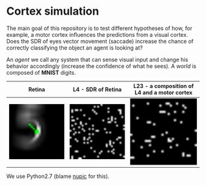 # Cortex simulation

The main goal of this repository is to test different hypotheses of how, for example, a motor cortex influences the predictions from a visual cortex. Does the SDR of eyes vector movement (saccade) increase the chance of correctly classifying the object an agent is looking at?

An _agent_ we call any system that can sense visual input and change his behavior accordingly (increase the confidence of what he sees). A _world_ is composed of **MNIST** digits.

|Retina|L4 - SDR of Retina|L23 - a composition of L4 and a motor cortex|
|---|---|---|
| ![](screenshots/Retina.png) | ![](screenshots/L4.png) | ![](screenshots/L23.png) |


We use Python2.7 (blame [nupic](https://github.com/numenta/nupic) for this). 
